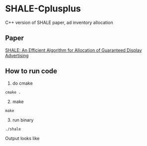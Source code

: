 # SHALE-Cplusplus
C++ version of SHALE paper, ad inventory allocation

## Paper
[SHALE: An Efficient Algorithm for Allocation of Guaranteed Display Advertising](https://arxiv.org/pdf/1203.3619.pdf)

## How to run code

1. do cmake
```
cmake .
```
2. make
```
make
```
3. run binary
```
./shale
```

Output looks like
```

```
